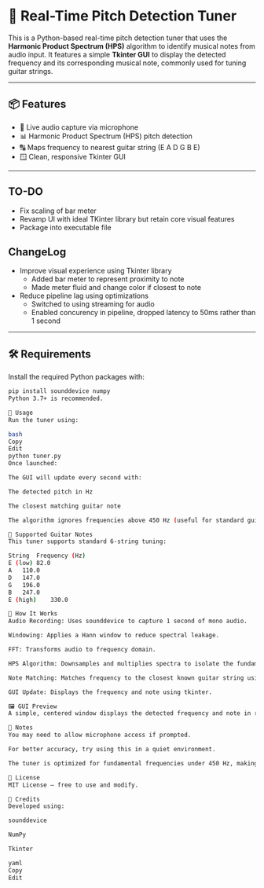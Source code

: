 # 🎵 Real-Time Pitch Detection Tuner

This is a Python-based real-time pitch detection tuner that uses the **Harmonic Product Spectrum (HPS)** algorithm to identify musical notes from audio input. It features a simple **Tkinter GUI** to display the detected frequency and its corresponding musical note, commonly used for tuning guitar strings.

---

## 📦 Features

- 🎤 Live audio capture via microphone
- 📊 Harmonic Product Spectrum (HPS) pitch detection
- 🔠 Maps frequency to nearest guitar string (E A D G B E)
- 🪟 Clean, responsive Tkinter GUI

---

## TO-DO
 - Fix scaling of bar meter
 - Revamp UI with ideal TKinter library but retain core visual features
 - Package into executable file
## ChangeLog
 - Improve visual experience using Tkinter library
   - Added bar meter to represent proximity to note
   - Made meter fluid and change color if closest to note
 - Reduce pipeline lag using optimizations
   - Switched to using streaming for audio
   - Enabled concurency in pipeline, dropped latency to 50ms rather than 1 second

---

## 🛠️ Requirements

Install the required Python packages with:

```bash
pip install sounddevice numpy
Python 3.7+ is recommended.

🚀 Usage
Run the tuner using:

bash
Copy
Edit
python tuner.py
Once launched:

The GUI will update every second with:

The detected pitch in Hz

The closest matching guitar note

The algorithm ignores frequencies above 450 Hz (useful for standard guitar tuning range)

🎸 Supported Guitar Notes
This tuner supports standard 6-string tuning:

String	Frequency (Hz)
E (low)	82.0
A	110.0
D	147.0
G	196.0
B	247.0
E (high)	330.0

🧠 How It Works
Audio Recording: Uses sounddevice to capture 1 second of mono audio.

Windowing: Applies a Hann window to reduce spectral leakage.

FFT: Transforms audio to frequency domain.

HPS Algorithm: Downsamples and multiplies spectra to isolate the fundamental frequency.

Note Matching: Matches frequency to the closest known guitar string using a binary search.

GUI Update: Displays the frequency and note using tkinter.

🖼 GUI Preview
A simple, centered window displays the detected frequency and note in real time.

📌 Notes
You may need to allow microphone access if prompted.

For better accuracy, try using this in a quiet environment.

The tuner is optimized for fundamental frequencies under 450 Hz, making it ideal for guitar tuning.

📃 License
MIT License – free to use and modify.

🙌 Credits
Developed using:

sounddevice

NumPy

Tkinter

yaml
Copy
Edit
